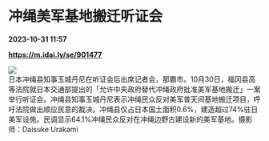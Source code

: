 # 冲绳美军基地搬迁听证会

**2023-10-31 11:57**

**https://m.idai.ly/se/901477**

![](http://pic.yupoo.com/fotomag/3f5f9112/c38058ca.jpg)  
日本冲绳县知事玉城丹尼在听证会后出席记者会，那霸市。10月30日，福冈县高等法院就日本交通部提出的「允许中央政府替代冲绳政府批准美军基地搬迁」一案举行听证会。冲绳县知事玉城丹尼表示冲绳民众反对美军普天间基地搬迁项目，呼吁法院做出顺应民意的裁决。冲绳县仅占日本国土面积0.6%，建造超过74%驻日美军设施。民调显示64.1%冲绳民众反对在冲绳边野古建设新的美军基地。摄影师：Daisuke Urakami